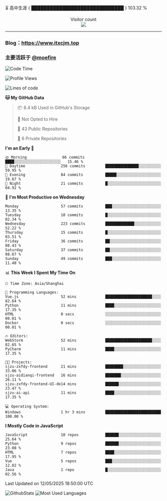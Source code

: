 ⏳ 高中生涯 { ██████████████████████████████ } 103.32 %
<p align="center"> 
  Visitor count<br>
  <img src="https://profile-counter.glitch.me/itxcjm/count.svg" />
</p>

---
### Blog：https://www.itxcjm.top
### 主要活跃于 [@moefire](https://github.com/moefire)
<!--START_SECTION:waka-->
![Code Time](http://img.shields.io/badge/Code%20Time-63%20hrs%2041%20mins-blue)

![Profile Views](http://img.shields.io/badge/Profile%20Views-0-blue)

![Lines of code](https://img.shields.io/badge/From%20Hello%20World%20I%27ve%20Written-817.1%20thousand%20lines%20of%20code-blue)

**🐱 My GitHub Data** 

> 📦 8.4 kB Used in GitHub's Storage 
 > 
> 🚫 Not Opted to Hire
 > 
> 📜 43 Public Repositories 
 > 
> 🔑 6 Private Repositories 
 > 
**I'm an Early 🐤** 

```text
🌞 Morning                66 commits          ████░░░░░░░░░░░░░░░░░░░░░   15.46 % 
🌆 Daytime                256 commits         ███████████████░░░░░░░░░░   59.95 % 
🌃 Evening                84 commits          █████░░░░░░░░░░░░░░░░░░░░   19.67 % 
🌙 Night                  21 commits          █░░░░░░░░░░░░░░░░░░░░░░░░   04.92 % 
```
📅 **I'm Most Productive on Wednesday** 

```text
Monday                   57 commits          ███░░░░░░░░░░░░░░░░░░░░░░   13.35 % 
Tuesday                  10 commits          █░░░░░░░░░░░░░░░░░░░░░░░░   02.34 % 
Wednesday                223 commits         █████████████░░░░░░░░░░░░   52.22 % 
Thursday                 15 commits          █░░░░░░░░░░░░░░░░░░░░░░░░   03.51 % 
Friday                   36 commits          ██░░░░░░░░░░░░░░░░░░░░░░░   08.43 % 
Saturday                 37 commits          ██░░░░░░░░░░░░░░░░░░░░░░░   08.67 % 
Sunday                   49 commits          ███░░░░░░░░░░░░░░░░░░░░░░   11.48 % 
```


📊 **This Week I Spent My Time On** 

```text
🕑︎ Time Zone: Asia/Shanghai

💬 Programming Languages: 
Vue.js                   52 mins             █████████████████████░░░░   82.64 % 
Python                   11 mins             ████░░░░░░░░░░░░░░░░░░░░░   17.35 % 
HTML                     0 secs              ░░░░░░░░░░░░░░░░░░░░░░░░░   00.01 % 
Docker                   0 secs              ░░░░░░░░░░░░░░░░░░░░░░░░░   00.01 % 

🔥 Editors: 
WebStorm                 52 mins             █████████████████████░░░░   82.65 % 
PyCharm                  11 mins             ████░░░░░░░░░░░░░░░░░░░░░   17.35 % 

🐱‍💻 Projects: 
sjzu-zxfdy-frontend      21 mins             ████████░░░░░░░░░░░░░░░░░   33.06 % 
sjzu-aidianqi-frontend   16 mins             ███████░░░░░░░░░░░░░░░░░░   26.11 % 
sjzu-zxfdy-frontend-UI-de14 mins             ██████░░░░░░░░░░░░░░░░░░░   23.47 % 
sjzu-ai-api              11 mins             ████░░░░░░░░░░░░░░░░░░░░░   17.35 % 

💻 Operating System: 
Windows                  1 hr 3 mins         █████████████████████████   100.00 % 
```

**I Mostly Code in JavaScript** 

```text
JavaScript               10 repos            ██████░░░░░░░░░░░░░░░░░░░   25.64 % 
Python                   9 repos             ██████░░░░░░░░░░░░░░░░░░░   23.08 % 
HTML                     7 repos             ████░░░░░░░░░░░░░░░░░░░░░   17.95 % 
Vue                      5 repos             ███░░░░░░░░░░░░░░░░░░░░░░   12.82 % 
Java                     1 repo              █░░░░░░░░░░░░░░░░░░░░░░░░   02.56 % 
```




 Last Updated on 12/05/2025 18:50:00 UTC
<!--END_SECTION:waka-->
![GithubStats](https://github-readme-stats-blue-three.vercel.app/api?username=itxcjm&show_icons=true&theme=light&layout=compact&locale=cn&include_all_commits=true&count_private=true&role=OWNER,ORGANIZATION_MEMBER,COLLABORATOR)
![Most Used Languages](https://github-readme-stats-blue-three.vercel.app/api/top-langs/?username=itxcjm&theme=light&layout=compact&count_private=true&role=OWNER,ORGANIZATION_MEMBER,COLLABORATOR)
